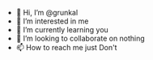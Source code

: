 - 👋 Hi, I’m @grunkal
- 👀 I’m interested in me
- 🌱 I’m currently learning you
- 💞️ I’m looking to collaborate on nothing
- 📫 How to reach me just Don't

<!---
grunkal/grunkal is a ✨ special ✨ repository because its `README.md` (this file) appears on your GitHub profile.
You can click the Preview link to take a look at your changes.
--->
